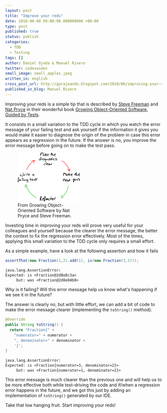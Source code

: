 ```yaml
---
layout: post
title: "Improve your reds"
date: 2018-06-08 09:00:00.000000000 +00:00
type: post
published: true
status: publish
categories:
  - TDD
  - Testing
tags: []
author: Daniel Ojeda & Manuel Rivero
twitter: codesaidev
small_image: small_apples.jpeg
written_in: english
cross_post_url: http://garajeando.blogspot.com/2018/06/improving-your-reds.html
published_in_blog: Manuel Rivero
---
```


Improving your reds is a simple tip that is described by [Steve Freeman](https://www.linkedin.com/in/stevefreeman) and [Nat Pryce](http://www.natpryce.com/) in their wonderful book [Growing Object-Oriented Software, Guided by Tests](https://www.goodreads.com/book/show/4268826-growing-object-oriented-software-guided-by-tests).

It consists in a small variation to the TDD cycle in which you watch the error message of your failing test and ask yourself if the information it gives you would make it easier to diagnose the origin of the problem in case this error appears as a regression in the future. If the answer is no, you improve the error message before going on to make the test pass.

<figure style="height:40%; width:40%;">
    <img src="/assets/feedback-on-diagnostics.svg" alt="Variation to TDD cycle: feedback on diagnostics"/>
    <figcaption>
      From Growing Object-Oriented Software by Nat Pryce and Steve Freeman.
    </figcaption>
</figure>

Investing time in improving your reds will prove very useful for your colleagues and yourself because the clearer the error message, the better the context to fix the regression error effectively. Most of the times, applying this small variation to the TDD cycle only requires a small effort. 

As a simple example, have a look at the following assertion and how it fails

```java
assertThat(new Fraction(1,2).add(1), is(new Fraction(3,2)));
```

```text
java.lang.AssertionError:
Expected: is <Fraction@2d8e8c3a>
     but: was <Fraction@2d8e84b8>
```

Why is it failing? Will this error message help us know what's happening if we see it in the future? 

The answer is clearly *no*, but with little effort, we can add a bit of code to make the error message clearer (implementing the `toString()` method).

```java
@Override
public String toString() {
  return "Fraction{" +
    "numerator=" + numerator +
    ", denominator=" + denominator +
    '}';
}
```

```text
java.lang.AssertionError:
Expected: is <Fraction{numerator=3, denominator=2}>
     but: was <Fraction{numerator=1, denominator=2}>
```

This error message is much clearer than the previous one and will help us to be more effective both while test-driving the code and if/when a regression error happens in the future, and we got this just by adding an implementation of `toString()` generated by our IDE.

Take that low hanging fruit. Start improving your reds!
